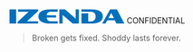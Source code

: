 ![Izenda Logo](/Home/Izenda_logo.png "Izenda Logo")
CONFIDENTIAL

> Broken gets fixed. Shoddy lasts forever.
